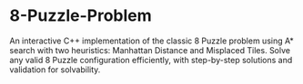 # 8-Puzzle-Problem
An interactive C++ implementation of the classic 8 Puzzle problem using A* search with two heuristics: Manhattan Distance and Misplaced Tiles. Solve any valid 8 Puzzle configuration efficiently, with step-by-step solutions and validation for solvability.
